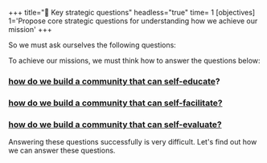 +++
title="🔑 Key strategic questions"
headless="true"
time= 1
[objectives]
    1='Propose core strategic questions for understanding how we achieve our mission'
+++

So we must ask ourselves the following questions:

To achieve our missions, we must think how to answer the questions below:

### [how do we build a community that can self-educate](https://curriculum.codeyourfuture.io/how-the-curriculum-works/self-educate)?

### [how do we build a community that can self-facilitate?](https://curriculum.codeyourfuture.io/how-the-curriculum-works/self-facilitate)

### [how do we build a community that can self-evaluate?](https://curriculum.codeyourfuture.io/how-the-curriculum-works/self-evaluate)

Answering these questions successfully is very difficult.
Let's find out how we can answer these questions.
